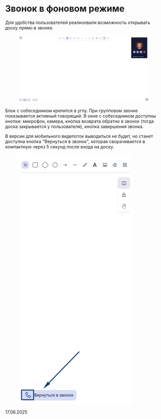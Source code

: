 # Звонок в фоновом режиме

Для удобства пользователей реализовали возможность открывать доску прямо в звонке.

<figure><img src="../../.gitbook/assets/image.png" alt=""><figcaption></figcaption></figure>

Блок с собеседником крепится в углу. При групповом звонке показывается активный говорящий. В окне с собеседником доступны кнопки: микрофон, камера, кнопка возврата обратно в звонок (тогда доска закрывается у пользователя), кнопка завершения звонка.

В версии для мобильного видепоток выводиться не будет, но станет доступна кнопка "Вернуться в звонок", которая сворачивается в компактную через 5 секунд после входа на доску.

<figure><img src="../../.gitbook/assets/image (1).png" alt=""><figcaption></figcaption></figure>

17.06.2025&#x20;
